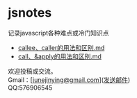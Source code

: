 # jsnotes
记录javascript各种难点或冷门知识点  
* [callee、caller的用法和区别.md](https://github.com/linjinying/jsnotes/blob/master/2016/callee%26%26caller%E7%94%A8%E6%B3%95%E5%92%8C%E5%8C%BA%E5%88%AB.md)
* [call、&apply的用法和区别.md](https://github.com/linjinying/jsnotes/blob/master/2016/call%26apply%E7%9A%84%E7%94%A8%E6%B3%95%E5%92%8C%E5%8C%BA%E5%88%AB.md)  

欢迎投稿或交流。  
Gmail：[junejinying@gmail.com](<a href="mailto:junejinying@gmail.com">发送邮件</a>)  
QQ:576906545
